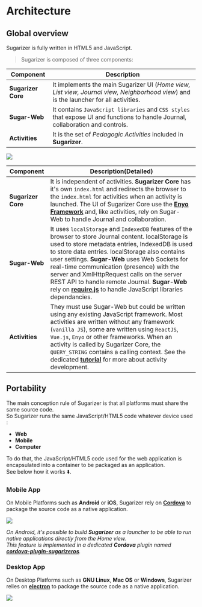 # Architecture

## Global overview
Sugarizer is fully written in HTML5 and JavaScript.

> Sugarizer is composed of three components:

| Component | Description |
| --------- | ----------- |
| **Sugarizer Core** | It implements the main Sugarizer UI (*Home view, List view, Journal view, Neighborhood view*) and is the launcher for all activities. |
| **Sugar-Web** | It contains `JavaScript libraries` and `CSS styles` that expose UI and functions to handle Journal, collaboration and controls. |
| **Activities** | It is the set of *Pedagogic Activities* included in **Sugarizer**. |

![](images/global-architecture.svg)

| **Component** | **Description(Detailed)** |
| ------------- | ------------------------- |
| **Sugarizer Core** | It is independent of activities. **Sugarizer Core** has it's own `index.html` and redirects the browser to the `index.html` for activities when an activity is launched. The UI of Sugarizer Core use the **[Enyo Framework](http://enyojs.com/)** and, like activities, rely on Sugar-Web to handle Journal and collaboration. |
| **Sugar-Web** | It uses `localStorage` and `IndexedDB` features of the browser to store Journal content. localStorage is used to store metadata entries, IndexedDB is used to store data entries. localStorage also contains user settings. **Sugar-Web** uses Web Sockets for real-time communication (presence) with the server and XmlHttpRequest calls on the server REST API to handle remote Journal. **Sugar-Web** rely on **[require.js](http://www.requirejs.org/)** to handle JavaScript libraries dependancies. |
| **Activities** | They must use Sugar-Web but could be written using any existing JavaScript framework. Most activities are written without any framework (`vanilla JS`), some are written using `ReactJS`, `Vue.js`, `Enyo` or other frameworks. When an activity is called by Sugarizer Core, the `QUERY_STRING` contains a calling context. See the dedicated **[tutorial](tutorial.md)** for more about activity development. |

## Portability

The main conception rule of Sugarizer is that all platforms must share the same source code. <br>
So Sugarizer runs the same JavaScript/HTML5 code whatever device used :
* **Web**
* **Mobile**
* **Computer**

To do that, the JavaScript/HTML5 code used for the web application is encapsulated into a container to be packaged as an application. <br>
See below how it works :arrow_down:.

### Mobile App

On Mobile Platforms such as **Android** or **iOS**, Sugarizer rely on **[Cordova](http://cordova.apache.org/)** to package the source code as a native application.

![](images/mobile-architecture.svg)

*On Android, it's possible to build **Sugarizer** as a launcher to be able to run native applications directly from the Home view. <br>
This feature is implemented in a dedicated **Cordova** plugin named **[cordova-plugin-sugarizeros](https://github.com/llaske/cordova-plugin-sugarizeros)**.*


### Desktop App

On Desktop Platforms such as **GNU Linux**, **Mac OS** or **Windows**, Sugarizer relies on **[electron](https://github.com/electron/electron)** to package the source code as a native application.

![](images/app-architecture.svg)
